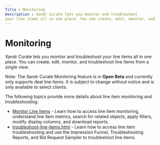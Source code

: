 ```yaml
---
Title : Monitoring
Description : Xandr Curate lets you monitor and troubleshoot
your line items all in one place. You can create, edit, monitor, and
---
```



# Monitoring



Xandr Curate lets you monitor and troubleshoot
your line items all in one place. You can create, edit, monitor, and
troubleshoot line items from a single view.



Note: The Xandr
Curate Monitoring feature is in **Open Beta** and currently only
supports deal line items. It is subject to change without notice and is
only available to select clients.



The following topics provide more details about line item monitoring and
troubleshooting:

- <a href="monitor-line-items.html" class="xref"
  title="The Line Items screen displays Upcoming, In Progress, and Completed line items and metrics. It also lets you search for line items and related objects, apply filters, modify display columns, and download reports.">Monitor
  Line Items</a> - Learn how to access line item monitoring, understand
  line item metrics, search for related objects, apply filters, modify
  display columns, and download reports.
- <a href="troubleshoot-line-items.html"
  class="xref">troubleshoot-line-items.html</a> - Learn how to access
  line item troubleshooting and use the
  Impression Funnel,
  Troubleshooting Reports, and
  Bid Request Sampler to troubleshoot
  line items.




